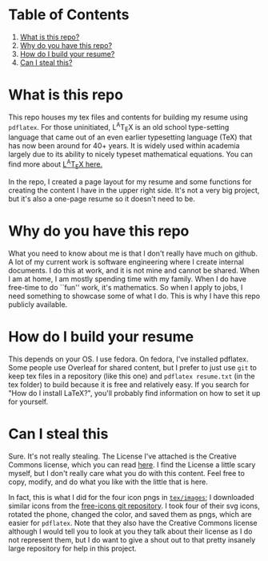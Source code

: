 # Table of Contents
1. [What is this repo?](#what-is-this-repo)
1. [Why do you have this repo?](#why-do-you-have-this-repo)
1. [How do I build your resume?](#how-do-i-build-your-resume)
1. [Can I steal this?](#can-i-steal-this)

# What is this repo

This repo houses my tex files and contents for building my resume using `pdflatex`.
For those uninitiated, L<sup>A</sup>T<sub>E</sub>X is an old school type-setting language
that came out of an even earlier typesetting language (TeX) that has now been
around for 40+ years.  It is widely used within academia largely due to its
ability to nicely typeset mathematical equations.  You can find more about 
[L<sup>A</sup>T<sub>E</sub>X here.](https://en.wikipedia.org/wiki/LaTeX)

In the repo, I created a page layout for my resume and some functions for creating
the content I have in the upper right side.
It's not a very big project, but it's also a one-page resume so it doesn't need to be.

# Why do you have this repo

What you need to know about me is that I don't really have much on github.
A lot of my current work is software engineering where I create internal documents.  I do this at work,
and it is not mine and cannot be shared.
When I am at home, I am mostly spending time with my family.  When I do have free-time to
do ``fun'' work, it's mathematics.  So when I apply to jobs, I need something to showcase some
of what I do.  This is why I have this repo publicly available.

# How do I build your resume

This depends on your OS.  I use fedora.  On fedora, I've installed pdflatex.
Some people use Overleaf for shared content, but I prefer to just use `git` to keep
tex files in a repository (like this one) and `pdflatex resume.txt` (in the tex folder)
to build because it is free and relatively easy.  If you search for "How do I install LaTeX?",
you'll probably find information on how to set it up for yourself.

# Can I steal this

Sure.  It's not really stealing.  The License I've attached is the Creative Commons license, which you can
read [here](LICENSE).  I find the License a little scary myself, but I don't really care what you do with this content. 
Feel free to copy, modify, and do what you like with the little that is here.

In fact, this is what I did for the four icon pngs in [`tex/images`](tex/images); I downloaded similar icons
from the [free-icons git repository](https://github.com/free-icons/free-icons/tree/master).  I took four
of their svg icons, rotated the phone, changed the color, and saved them as pngs, which are easier for `pdflatex`.
Note that they also have the
Creative Commons license although I would tell you to look at you they talk about their license as I do not represent
them, but I do want to give a shout out to that pretty insanely large repository for help in this project. 
